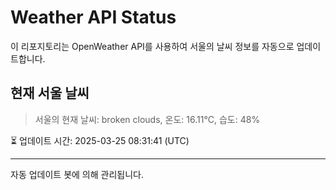 
# Weather API Status

이 리포지토리는 OpenWeather API를 사용하여 서울의 날씨 정보를 자동으로 업데이트합니다.

## 현재 서울 날씨
> 서울의 현재 날씨: broken clouds, 온도: 16.11°C, 습도: 48%

⏳ 업데이트 시간: 2025-03-25 08:31:41 (UTC)

---
자동 업데이트 봇에 의해 관리됩니다.
